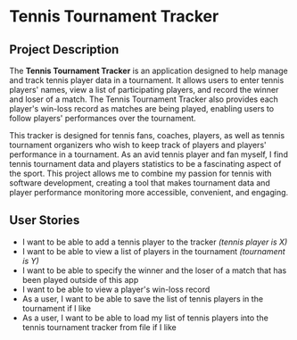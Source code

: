 # Tennis Tournament Tracker

## Project Description
The **Tennis Tournament Tracker** is an application designed to help manage and track tennis player data in a tournament. It allows users to enter tennis players' names, view a list of participating players, and record the winner and loser of a match. The Tennis Tournament Tracker also provides each player's win-loss record as matches are being played, enabling users to follow players' performances over the tournament.

This tracker is designed for tennis fans, coaches, players, as well as tennis tournament organizers who wish to keep track of players and players' performance in a tournament. As an avid tennis player and fan myself, I find tennis tournament data and players statistics to be a fascinating aspect of the sport. This project allows me to combine my passion for tennis with software development, creating a tool that makes tournament data and player performance monitoring more accessible, convenient, and engaging.

 ## User Stories
 - I want to be able to add a tennis player to the tracker *(tennis player is X)*
 - I want to be able to view a list of players in the tournament *(tournament is Y)*
 - I want to be able to specify the winner and the loser of a match that has been played outside of this app
 - I want to be able to view a player's win-loss record
 - As a user, I want to be able to save the list of tennis players in the tournament if I like
 - As a user, I want to be able to load my list of tennis players into the tennis tournament tracker from file if I like
